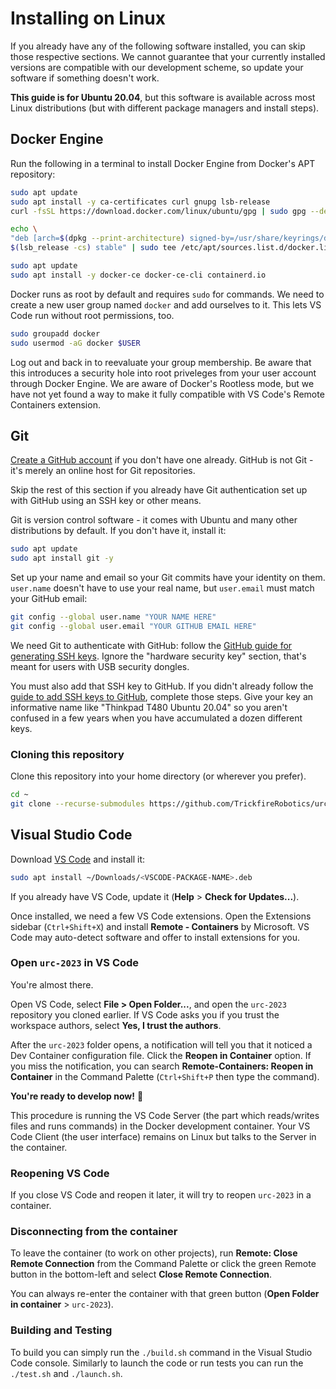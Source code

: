 # Installing on Linux
If you already have any of the following software installed, you can skip those respective sections. We cannot guarantee that your currently installed versions are compatible with our development scheme, so update your software if something doesn't work.

**This guide is for Ubuntu 20.04**, but this software is available across most Linux distributions (but with different package managers and install steps).

## Docker Engine
Run the following in a terminal to install Docker Engine from Docker's APT repository:
```bash
sudo apt update
sudo apt install -y ca-certificates curl gnupg lsb-release
curl -fsSL https://download.docker.com/linux/ubuntu/gpg | sudo gpg --dearmor -o /usr/share/keyrings/docker-archive-keyring.gpg

echo \
"deb [arch=$(dpkg --print-architecture) signed-by=/usr/share/keyrings/docker-archive-keyring.gpg] https://download.docker.com/linux/ubuntu \
$(lsb_release -cs) stable" | sudo tee /etc/apt/sources.list.d/docker.list > /dev/null

sudo apt update
sudo apt install -y docker-ce docker-ce-cli containerd.io
```
Docker runs as root by default and requires `sudo` for commands. We need to create a new user group named `docker` and add ourselves to it. This lets VS Code run without root permissions, too.
```bash
sudo groupadd docker
sudo usermod -aG docker $USER
```
Log out and back in to reevaluate your group membership. Be aware that this introduces a security hole into root priveleges from your user account through Docker Engine. We are aware of Docker's Rootless mode, but we have not yet found a way to make it fully compatible with VS Code's Remote Containers extension.

## Git
[Create a GitHub account](https://github.com/) if you don't have one already. GitHub is not Git - it's merely an online host for Git repositories.

Skip the rest of this section if you already have Git authentication set up with GitHub using an SSH key or other means.

Git is version control software - it comes with Ubuntu and many other distributions by default. If you don't have it, install it:
```bash
sudo apt update
sudo apt install git -y
```

Set up your name and email so your Git commits have your identity on them. `user.name` doesn't have to use your real name, but `user.email` must match your GitHub email:
```bash
git config --global user.name "YOUR NAME HERE"
git config --global user.email "YOUR GITHUB EMAIL HERE"
```

We need Git to authenticate with GitHub: follow the [GitHub guide for generating SSH keys](https://docs.github.com/en/authentication/connecting-to-github-with-ssh/generating-a-new-ssh-key-and-adding-it-to-the-ssh-agent). Ignore the "hardware security key" section, that's meant for users with USB security dongles.

You must also add that SSH key to GitHub. If you didn't already follow the [guide to add SSH keys to GitHub](https://docs.github.com/en/authentication/connecting-to-github-with-ssh/adding-a-new-ssh-key-to-your-github-account), complete those steps. Give your key an informative name like "Thinkpad T480 Ubuntu 20.04" so you aren't confused in a few years when you have accumulated a dozen different keys.

### Cloning this repository
Clone this repository into your home directory (or wherever you prefer).
```bash
cd ~
git clone --recurse-submodules https://github.com/TrickfireRobotics/urc-2023.git
```

## Visual Studio Code
Download [VS Code](https://code.visualstudio.com/) and install it:
```bash
sudo apt install ~/Downloads/<VSCODE-PACKAGE-NAME>.deb
```

If you already have VS Code, update it (**Help** > **Check for Updates...**).

Once installed, we need a few VS Code extensions. Open the Extensions sidebar (`Ctrl+Shift+X`) and install **Remote - Containers** by Microsoft. VS Code may auto-detect software and offer to install extensions for you.

### Open `urc-2023` in VS Code
You're almost there.

Open VS Code, select **File > Open Folder...**, and open the `urc-2023` repository you cloned earlier. If VS Code asks you if you trust the workspace authors, select **Yes, I trust the authors**.

After the `urc-2023` folder opens, a notification will tell you that it noticed a Dev Container configuration file. Click the **Reopen in Container** option. If you miss the notification, you can search **Remote-Containers: Reopen in Container** in the Command Palette (`Ctrl+Shift+P` then type the command).

**You're ready to develop now!** 🥳

This procedure is running the VS Code Server (the part which reads/writes files and runs commands) in the Docker development container. Your VS Code Client (the user interface) remains on Linux but talks to the Server in the container.

### Reopening VS Code
If you close VS Code and reopen it later, it will try to reopen `urc-2023` in a container.

### Disconnecting from the container
To leave the container (to work on other projects), run **Remote: Close Remote Connection** from the Command Palette or click the green Remote button in the bottom-left and select **Close Remote Connection**.

You can always re-enter the container with that green button (**Open Folder in container** > `urc-2023`).

### Building and Testing
To build you can simply run the `./build.sh` command in the Visual Studio Code console. Similarly to launch the code or run tests you can run the `./test.sh` and `./launch.sh`.